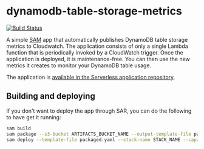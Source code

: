 # dynamodb-table-storage-metrics
[![Build Status](https://travis-ci.com/milancermak/dynamodb-table-storage-metrics.svg?branch=master)](https://travis-ci.com/milancermak/dynamodb-table-storage-metrics)

A simple [SAM](https://github.com/awslabs/serverless-application-model) app that automatically publishes DynamoDB table storage metrics to Cloudwatch. The application consists of only a single Lambda function that is periodically invoked by a CloudWatch trigger. Once the application is deployed, it is maintenance-free. You can then use the new metrics it creates to monitor your DynamoDB table usage.

The application is [available in the Serverless application repository](https://serverlessrepo.aws.amazon.com/applications/arn:aws:serverlessrepo:us-east-1:790194644437:applications~dynamodb-table-storage-metrics).

## Building and deploying
If you don't want to deploy the app through SAR, you can do the following to have get it running:

```bash
sam build
sam package --s3-bucket ARTIFACTS_BUCKET_NAME --output-template-file packaged.yaml
sam deploy --template-file packaged.yaml --stack-name STACK_NAME --capabilities CAPABILITY_IAM --parameter-overrides MetricNamespace=YourCustomNamespace
```
